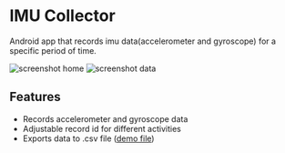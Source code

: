 # IMU Collector
Android app that records imu data(accelerometer and gyroscope) for a specific period of time.

![screenshot home](demo/ScreenshotHome)
![screenshot data](demo/ScreenshotData)

## Features
- Records accelerometer and gyroscope data
- Adjustable record id for different activities
- Exports data to .csv file ([demo file](demo/imu_1649657542256.csv))